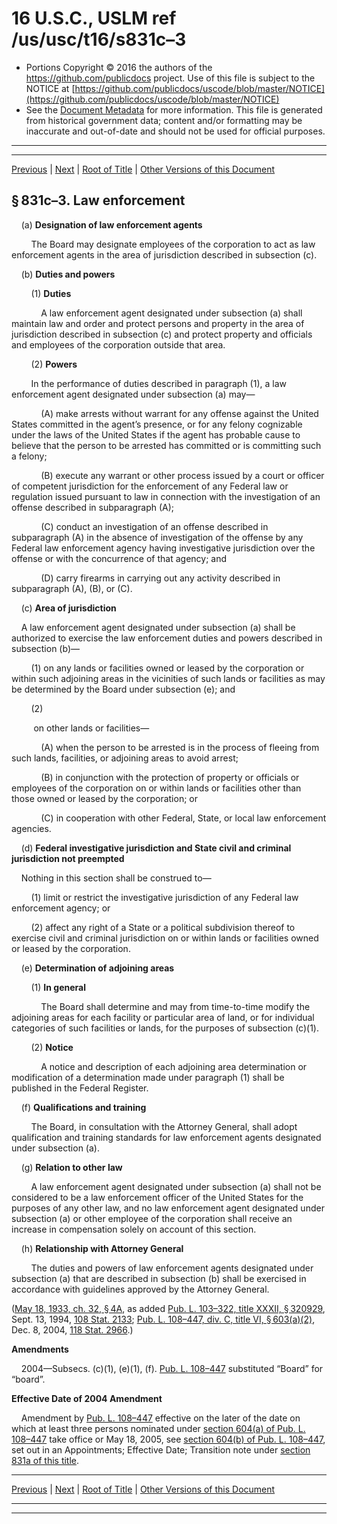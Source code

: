 ---
---

# 16 U.S.C., USLM ref /us/usc/t16/s831c–3

* Portions Copyright © 2016 the authors of the https://github.com/publicdocs project.
  Use of this file is subject to the NOTICE at [https://github.com/publicdocs/uscode/blob/master/NOTICE](https://github.com/publicdocs/uscode/blob/master/NOTICE)
* See the [Document Metadata](././../../../..//README.md) for more information.
  This file is generated from historical government data; content and/or formatting may be inaccurate and out-of-date and should not be used for official purposes.

----------
----------

[Previous](./../../../..//us/usc/t16/ch12A/m__us_usc_t16_s831c–2.md) | [Next](./../../../..//us/usc/t16/ch12A/m__us_usc_t16_s831d.md) | [Root of Title](./../../../../) | [Other Versions of this Document](https://publicdocs.github.io/go/links?ns=uslm&ref=%2Fus%2Fusc%2Ft16%2Fs831c%E2%80%933)

## § 831c–3. Law enforcement

    (a) __Designation of law enforcement agents__ 

        The Board may designate employees of the corporation to act as law enforcement agents in the area of jurisdiction described in subsection (c).

    (b) __Duties and powers__ 

        (1) __Duties__ 

            A law enforcement agent designated under subsection (a) shall maintain law and order and protect persons and property in the area of jurisdiction described in subsection (c) and protect property and officials and employees of the corporation outside that area.

        (2) __Powers__ 

        In the performance of duties described in paragraph (1), a law enforcement agent designated under subsection (a) may—

            (A) make arrests without warrant for any offense against the United States committed in the agent’s presence, or for any felony cognizable under the laws of the United States if the agent has probable cause to believe that the person to be arrested has committed or is committing such a felony;

            (B) execute any warrant or other process issued by a court or officer of competent jurisdiction for the enforcement of any Federal law or regulation issued pursuant to law in connection with the investigation of an offense described in subparagraph (A);

            (C) conduct an investigation of an offense described in subparagraph (A) in the absence of investigation of the offense by any Federal law enforcement agency having investigative jurisdiction over the offense or with the concurrence of that agency; and

            (D) carry firearms in carrying out any activity described in subparagraph (A), (B), or (C).

    (c) __Area of jurisdiction__ 

    A law enforcement agent designated under subsection (a) shall be authorized to exercise the law enforcement duties and powers described in subsection (b)—

        (1) on any lands or facilities owned or leased by the corporation or within such adjoining areas in the vicinities of such lands or facilities as may be determined by the Board under subsection (e); and

        (2)

         on other lands or facilities—

            (A) when the person to be arrested is in the process of fleeing from such lands, facilities, or adjoining areas to avoid arrest;

            (B) in conjunction with the protection of property or officials or employees of the corporation on or within lands or facilities other than those owned or leased by the corporation; or

            (C) in cooperation with other Federal, State, or local law enforcement agencies.

    (d) __Federal investigative jurisdiction and State civil and criminal jurisdiction not preempted__ 

    Nothing in this section shall be construed to—

        (1) limit or restrict the investigative jurisdiction of any Federal law enforcement agency; or

        (2) affect any right of a State or a political subdivision thereof to exercise civil and criminal jurisdiction on or within lands or facilities owned or leased by the corporation.

    (e) __Determination of adjoining areas__ 

        (1) __In general__ 

            The Board shall determine and may from time-to-time modify the adjoining areas for each facility or particular area of land, or for individual categories of such facilities or lands, for the purposes of subsection (c)(1).

        (2) __Notice__ 

            A notice and description of each adjoining area determination or modification of a determination made under paragraph (1) shall be published in the Federal Register.

    (f) __Qualifications and training__ 

        The Board, in consultation with the Attorney General, shall adopt qualification and training standards for law enforcement agents designated under subsection (a).

    (g) __Relation to other law__ 

        A law enforcement agent designated under subsection (a) shall not be considered to be a law enforcement officer of the United States for the purposes of any other law, and no law enforcement agent designated under subsection (a) or other employee of the corporation shall receive an increase in compensation solely on account of this section.

    (h) __Relationship with Attorney General__ 

        The duties and powers of law enforcement agents designated under subsection (a) that are described in subsection (b) shall be exercised in accordance with guidelines approved by the Attorney General.

([May 18, 1933, ch. 32, § 4A][/us/act/1933-05-18/ch32/s4A], as added [Pub. L. 103–322, title XXXII, § 320929][/us/pl/103/322/s320929], Sept. 13, 1994, [108 Stat. 2133][/us/stat/108/2133]; [Pub. L. 108–447, div. C, title VI, § 603(a)(2)][/us/pl/108/447/s603/a/2], Dec. 8, 2004, [118 Stat. 2966][/us/stat/118/2966].)

 __Amendments__ 

    2004—Subsecs. (c)(1), (e)(1), (f). [Pub. L. 108–447][/us/pl/108/447] substituted “Board” for “board”.

 __Effective Date of 2004 Amendment__ 

    Amendment by [Pub. L. 108–447][/us/pl/108/447] effective on the later of the date on which at least three persons nominated under [section 604(a) of Pub. L. 108–447][/us/pl/108/447/s604/a] take office or May 18, 2005, see [section 604(b) of Pub. L. 108–447][/us/pl/108/447/s604/b], set out in an Appointments; Effective Date; Transition note under [section 831a of this title][/us/usc/t16/s831a].

----------

[Previous](./../../../..//us/usc/t16/ch12A/m__us_usc_t16_s831c–2.md) | [Next](./../../../..//us/usc/t16/ch12A/m__us_usc_t16_s831d.md) | [Root of Title](./../../../../) | [Other Versions of this Document](https://publicdocs.github.io/go/links?ns=uslm&ref=%2Fus%2Fusc%2Ft16%2Fs831c%E2%80%933)

----------
----------

[/us/act/1933-05-18/ch32/s4A]: https://publicdocs.github.io/go/links?ns=uslm&ref=%2Fus%2Fact%2F1933-05-18%2Fch32%2Fs4A
[/us/pl/103/322/s320929]: https://publicdocs.github.io/go/links?ns=uslm&ref=%2Fus%2Fpl%2F103%2F322%2Fs320929
[/us/stat/108/2133]: https://publicdocs.github.io/go/links?ns=uslm&ref=%2Fus%2Fstat%2F108%2F2133
[/us/pl/108/447/s603/a/2]: https://publicdocs.github.io/go/links?ns=uslm&ref=%2Fus%2Fpl%2F108%2F447%2Fs603%2Fa%2F2
[/us/stat/118/2966]: https://publicdocs.github.io/go/links?ns=uslm&ref=%2Fus%2Fstat%2F118%2F2966
[/us/pl/108/447]: https://publicdocs.github.io/go/links?ns=uslm&ref=%2Fus%2Fpl%2F108%2F447
[/us/pl/108/447]: https://publicdocs.github.io/go/links?ns=uslm&ref=%2Fus%2Fpl%2F108%2F447
[/us/pl/108/447/s604/a]: https://publicdocs.github.io/go/links?ns=uslm&ref=%2Fus%2Fpl%2F108%2F447%2Fs604%2Fa
[/us/pl/108/447/s604/b]: https://publicdocs.github.io/go/links?ns=uslm&ref=%2Fus%2Fpl%2F108%2F447%2Fs604%2Fb
[/us/usc/t16/s831a]: https://publicdocs.github.io/go/links?ns=uslm&ref=%2Fus%2Fusc%2Ft16%2Fs831a



